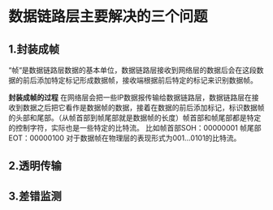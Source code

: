 # 数据链路层主要解决的三个问题
## 1.封装成帧
“帧“是数据链路层数据的基本单位，数据链路层接收到网络层的数据后会在这段数据的前后添加特定标记形成数据帧，接收端根据前后特定的标记来识别数据帧。

**封装成帧的过程**
在网络层会把一些IP数据报传输给数据链路层，数据链路层在接收到数据之后把它看作是数据帧的数据，接着在数据的前后添加标记，标识数据帧的头部和尾部。（从帧首部到帧尾部就是数据帧的长度）帧首部和帧尾部都是特定的控制字符，实际也是一些特定的比特流。
比如帧首部SOH：00000001
帧尾部EOT：00000100
对于数据帧在物理层的表现形式为001...0101的比特流。
## 2.透明传输
## 3.差错监测